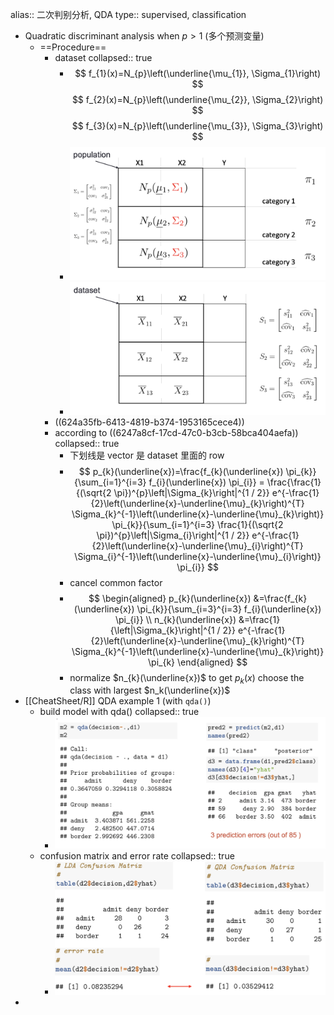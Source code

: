 alias:: 二次判别分析, QDA
type:: supervised, classification

- Quadratic discriminant analysis when $p>1$ (多个预测变量)
	- ==Procedure==
		- dataset
		  collapsed:: true
			- $$
			  f_{1}(x)=N_{p}\left(\underline{\mu_{1}}, \Sigma_{1}\right)
			  $$
			  $$
			  f_{2}(x)=N_{p}\left(\underline{\mu_{2}}, \Sigma_{2}\right)
			  $$
			  $$
			  f_{3}(x)=N_{p}\left(\underline{\mu_{3}}, \Sigma_{3}\right)
			  $$
			- ![CleanShot_da (page 70  102)_20220403@2x.png](../assets/CleanShot_da_(page_70_102)_20220403@2x_1649039498873_0.png)
			- ![CleanShot_da (page 72  102)_20220403@2x.png](../assets/CleanShot_da_(page_72_102)_20220403@2x_1649039530040_0.png)
		- ((624a35fb-6413-4819-b374-1953165cece4))
		- according to ((6247a8cf-17cd-47c0-b3cb-58bca404aefa))
		  collapsed:: true
			- 下划线是 vector 是 dataset 里面的 row
			- $$
			  p_{k}(\underline{x})=\frac{f_{k}(\underline{x}) \pi_{k}}{\sum_{i=1}^{i=3} f_{i}(\underline{x}) \pi_{i}} =
			  \frac{\frac{1}{(\sqrt{2 \pi})^{p}\left|\Sigma_{k}\right|^{1 / 2}} e^{-\frac{1}{2}\left(\underline{x}-\underline{\mu}_{k}\right)^{T} \Sigma_{k}^{-1}\left(\underline{x}-\underline{\mu}_{k}\right)} \pi_{k}}{\sum_{i=1}^{i=3} \frac{1}{(\sqrt{2 \pi})^{p}\left|\Sigma_{i}\right|^{1 / 2}} e^{-\frac{1}{2}\left(\underline{x}-\underline{\mu}_{i}\right)^{T} \Sigma_{i}^{-1}\left(\underline{x}-\underline{\mu}_{i}\right)} \pi_{i}}
			  $$
			- cancel common factor
			- $$
			  \begin{aligned}
			  p_{k}(\underline{x}) &=\frac{f_{k}(\underline{x}) \pi_{k}}{\sum_{i=3}^{i=3} f_{i}(\underline{x}) \pi_{i}} \\
			  n_{k}(\underline{x}) &=\frac{1}{\left|\Sigma_{k}\right|^{1 / 2}} e^{-\frac{1}{2}\left(\underline{x}-\underline{\mu}_{k}\right)^{T} \Sigma_{k}^{-1}\left(\underline{x}-\underline{\mu}_{k}\right)} \pi_{k}
			  \end{aligned}
			  $$
			- normalize $n_{k}(\underline{x})$ to get $p_k(x)$
			  choose the class with largest $n_k(\underline{x})$
- [[CheatSheet/R]] QDA example 1 (with `qda()`)
	- build model with qda()
	  collapsed:: true
		- ![CleanShot_da (page 79  102)_20220403@2x.png](../assets/CleanShot_da_(page_79_102)_20220403@2x_1649040022319_0.png)
	- confusion matrix and error rate
	  collapsed:: true
		- ![CleanShot_da (page 81  102)_20220403@2x.png](../assets/CleanShot_da_(page_81_102)_20220403@2x_1649040236749_0.png)
-